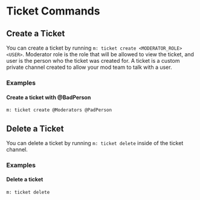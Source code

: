 # Ticket Commands

## Create a Ticket

You can create a ticket by running `m: ticket create <MODERATOR_ROLE> <USER>`. Moderator role is the role that will be allowed to view the ticket, and user is the person who the ticket was created for. A ticket is a custom private channel created to allow your mod team to talk with a user.

### Examples

#### Create a ticket with @BadPerson

```
m: ticket create @Moderators @PadPerson
```

## Delete a Ticket

You can delete a ticket by running `m: ticket delete` inside of the ticket channel.

### Examples

#### Delete a ticket

```
m: ticket delete
```
